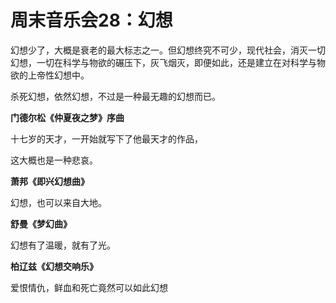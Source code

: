 周末音乐会28：幻想
====

			

                                               

幻想少了，大概是衰老的最大标志之一。但幻想终究不可少，现代社会，消灭一切幻想，一切在科学与物欲的碾压下，灰飞烟灭，即便如此，还是建立在对科学与物欲的上帝性幻想中。

杀死幻想，依然幻想，不过是一种最无趣的幻想而已。

**门德尔松《仲夏夜之梦》序曲**

十七岁的天才，一开始就写下了他最天才的作品，

这大概也是一种悲哀。

**萧邦《即兴幻想曲》**

幻想，也可以来自大地。

**舒曼《梦幻曲》**

幻想有了温暖，就有了光。

**柏辽兹《幻想交响乐》**

爱恨情仇，鲜血和死亡竟然可以如此幻想
